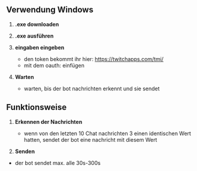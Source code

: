 ## Verwendung Windows

1. **.exe downloaden**

2. **.exe ausführen**

4. **eingaben eingeben**
   - den token bekommt ihr hier: https://twitchapps.com/tmi/
   - mit dem oauth: einfügen

5. **Warten**
   - warten, bis der bot nachrichten erkennt und sie sendet
  
## Funktionsweise

1. **Erkennen der Nachrichten**
   - wenn von den letzten 10 Chat nachrichten 3 einen identischen Wert hatten, sendet der bot eine nachricht mit diesem Wert

2. **Senden**
  - der bot sendet max. alle 30s-300s
